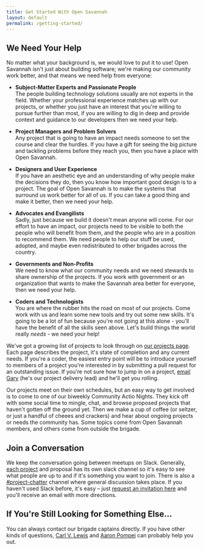```yaml
---
title: Get Started With Open Savannah
layout: default
permalink: /getting-started/
---
```



## We Need Your Help

No matter what your background is, we would love to put it to use! Open Savannah isn't just about building software; we're making our community work better, and that means we need help from everyone:

* **Subject-Matter Experts and Passionate People**  
The people building technology solutions usually are not experts in the field.  Whether your professional experience matches up with our projects, or whether you just have an interest that you're willing to pursue further than most, if you are willing to dig in deep and provide context and guidance to our developers then we need your help.  
 
* **Project Managers and Problem Solvers**  
Any project that is going to have an impact needs someone to set the course and clear the hurdles.  If you have a gift for seeing the big picture and tackling problems before they reach you, then you have a place with Open Savannah.  
 
* **Designers and User Experience**  
If you have an aesthetic eye and an understanding of why people make the decisions they do, then you know how important good design is to a project.  The goal of Open Savannah is to make the systems that surround us work better for all of us.  If you can take a good thing and make it better, then we need your help.  
 
* **Advocates and Evangilists**  
Sadly, just because we build it doesn't mean anyone will come.  For our effort to have an impact, our projects need to be visible to both the people who will benefit from them, and the people who are in a position to recommend them.  We need people to help our stuff be used, adopted, and maybe even redistributed to other brigades across the country.  
 
* **Governments and Non-Profits**  
We need to know what our community needs and we need stewards to share ownership of the projects.  If you work with government or an organization that wants to make the Savannah area better for everyone, then we need your help.  
 
* **Coders and Technologists**  
You are where the rubber hits the road on most of our projects.  Come work with us and learn some new tools and try out some new skills.  It's going to be a lot of fun because you're not going at this alone - you'll have the benefit of all the skills seen above.  Let's build things the world really _needs_ \- we need your help!

We've got a growing list of projects to look through on [our projects page][1].  Each page describes the project, it's state of completion and any current needs.  If you're a coder, the easiest entry point will be to introduce yourself to members of a project you're interested in by submitting a pull request for an outstanding issue.  If you're not sure how to jump in on a project, [email Gary][2] (he's our project delivery lead) and he'll get you rolling.

Our projects meet on their own schedules, but an easy way to get involved is to come to one of our biweekly Community Actio Nights.  They kick off with some social time to mingle, chat, and browse proposed projects that haven't gotten off the ground yet.  Then we make a cup of coffee (or seltzer, or just a handful of cheees and crackers) and hear about ongoing projects or needs the community has.  Some topics come from Open Savannah members, and others come from outside the brigade.  

## Join a Conversation

We keep the conversation going between meetups on Slack.  Generally, [each project][1] and proposal has its own slack channel so it's easy to see what people are up to and if it's something you want to join.  There is also a [#project-chatter][3] channel where general discussion takes place.  If you haven't used Slack before, it's easy – just [request an invitation here][4] and you'll receive an email with more directions.

## If You're Still Looking for Something Else...

You can always contact our brigade captains directly. If you have other kinds of questions, [Carl V. Lewis][5] and [Aaron Pompei][6] can probably help you out.

[1]: https://opensavannah.org/project-list
[2]: mailto:gary@opensavannah.org?subject=I'm%20looking%20for%20an%Open%20Savannah%20project
[3]: http://slack.opensavannah.org
[4]: http://slack.opensavannah.org
[5]: mailto:carl@opensavannah.org?subject=Getting%20Started%20with%20Open%20Savannah
[6]: mailto:aaron@opensavannah.org?subject=Getting%20Started%20with%20Open%20Savannah

  
